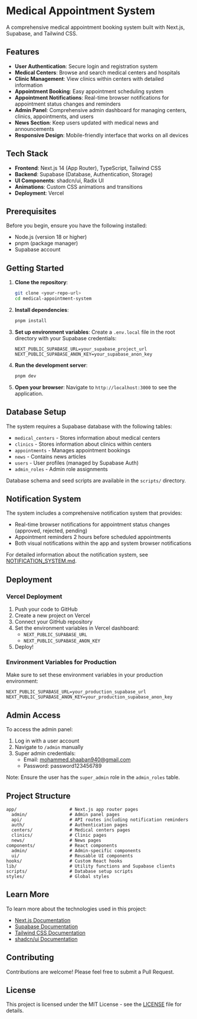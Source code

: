 # Medical Appointment System

A comprehensive medical appointment booking system built with Next.js, Supabase, and Tailwind CSS.

## Features

- **User Authentication**: Secure login and registration system
- **Medical Centers**: Browse and search medical centers and hospitals
- **Clinic Management**: View clinics within centers with detailed information
- **Appointment Booking**: Easy appointment scheduling system
- **Appointment Notifications**: Real-time browser notifications for appointment status changes and reminders
- **Admin Panel**: Comprehensive admin dashboard for managing centers, clinics, appointments, and users
- **News Section**: Keep users updated with medical news and announcements
- **Responsive Design**: Mobile-friendly interface that works on all devices

## Tech Stack

- **Frontend**: Next.js 14 (App Router), TypeScript, Tailwind CSS
- **Backend**: Supabase (Database, Authentication, Storage)
- **UI Components**: shadcn/ui, Radix UI
- **Animations**: Custom CSS animations and transitions
- **Deployment**: Vercel

## Prerequisites

Before you begin, ensure you have the following installed:
- Node.js (version 18 or higher)
- pnpm (package manager)
- Supabase account

## Getting Started

1. **Clone the repository**:
   ```bash
   git clone <your-repo-url>
   cd medical-appointment-system
   ```

2. **Install dependencies**:
   ```bash
   pnpm install
   ```

3. **Set up environment variables**:
   Create a `.env.local` file in the root directory with your Supabase credentials:
   ```env
   NEXT_PUBLIC_SUPABASE_URL=your_supabase_project_url
   NEXT_PUBLIC_SUPABASE_ANON_KEY=your_supabase_anon_key
   ```

4. **Run the development server**:
   ```bash
   pnpm dev
   ```

5. **Open your browser**:
   Navigate to `http://localhost:3000` to see the application.

## Database Setup

The system requires a Supabase database with the following tables:
- `medical_centers` - Stores information about medical centers
- `clinics` - Stores information about clinics within centers
- `appointments` - Manages appointment bookings
- `news` - Contains news articles
- `users` - User profiles (managed by Supabase Auth)
- `admin_roles` - Admin role assignments

Database schema and seed scripts are available in the `scripts/` directory.

## Notification System

The system includes a comprehensive notification system that provides:
- Real-time browser notifications for appointment status changes (approved, rejected, pending)
- Appointment reminders 2 hours before scheduled appointments
- Both visual notifications within the app and system browser notifications

For detailed information about the notification system, see [NOTIFICATION_SYSTEM.md](NOTIFICATION_SYSTEM.md).

## Deployment

### Vercel Deployment

1. Push your code to GitHub
2. Create a new project on Vercel
3. Connect your GitHub repository
4. Set the environment variables in Vercel dashboard:
   - `NEXT_PUBLIC_SUPABASE_URL`
   - `NEXT_PUBLIC_SUPABASE_ANON_KEY`
5. Deploy!

### Environment Variables for Production

Make sure to set these environment variables in your production environment:
```env
NEXT_PUBLIC_SUPABASE_URL=your_production_supabase_url
NEXT_PUBLIC_SUPABASE_ANON_KEY=your_production_supabase_anon_key
```

## Admin Access

To access the admin panel:
1. Log in with a user account
2. Navigate to `/admin` manually
3. Super admin credentials:
   - Email: mohammed.shaaban940@gmail.com
   - Password: password123456789

Note: Ensure the user has the `super_admin` role in the `admin_roles` table.

## Project Structure

```
app/                    # Next.js app router pages
  admin/                # Admin panel pages
  api/                  # API routes including notification reminders
  auth/                 # Authentication pages
  centers/              # Medical centers pages
  clinics/              # Clinic pages
  news/                 # News pages
components/             # React components
  admin/                # Admin-specific components
  ui/                   # Reusable UI components
hooks/                  # Custom React hooks
lib/                    # Utility functions and Supabase clients
scripts/                # Database setup scripts
styles/                 # Global styles
```

## Learn More

To learn more about the technologies used in this project:

- [Next.js Documentation](https://nextjs.org/docs)
- [Supabase Documentation](https://supabase.com/docs)
- [Tailwind CSS Documentation](https://tailwindcss.com/docs)
- [shadcn/ui Documentation](https://ui.shadcn.com/docs)

## Contributing

Contributions are welcome! Please feel free to submit a Pull Request.

## License

This project is licensed under the MIT License - see the [LICENSE](LICENSE) file for details.